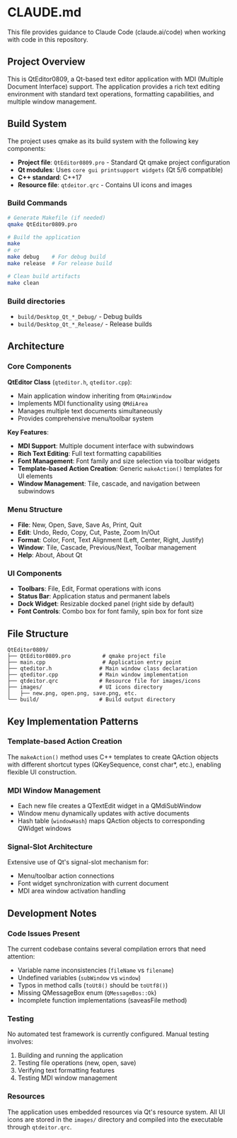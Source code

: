# CLAUDE.md

This file provides guidance to Claude Code (claude.ai/code) when working with code in this repository.

## Project Overview

This is QtEditor0809, a Qt-based text editor application with MDI (Multiple Document Interface) support. The application provides a rich text editing environment with standard text operations, formatting capabilities, and multiple window management.

## Build System

The project uses qmake as its build system with the following key components:

- **Project file**: `QtEditor0809.pro` - Standard Qt qmake project configuration
- **Qt modules**: Uses `core gui printsupport widgets` (Qt 5/6 compatible)
- **C++ standard**: C++17
- **Resource file**: `qtdeitor.qrc` - Contains UI icons and images

### Build Commands

```bash
# Generate Makefile (if needed)
qmake QtEditor0809.pro

# Build the application
make
# or
make debug    # For debug build
make release  # For release build

# Clean build artifacts
make clean
```

### Build directories
- `build/Desktop_Qt_*_Debug/` - Debug builds
- `build/Desktop_Qt_*_Release/` - Release builds

## Architecture

### Core Components

**QtEditor Class** (`qteditor.h`, `qteditor.cpp`):
- Main application window inheriting from `QMainWindow`
- Implements MDI functionality using `QMdiArea`
- Manages multiple text documents simultaneously
- Provides comprehensive menu/toolbar system

**Key Features**:
- **MDI Support**: Multiple document interface with subwindows
- **Rich Text Editing**: Full text formatting capabilities
- **Font Management**: Font family and size selection via toolbar widgets
- **Template-based Action Creation**: Generic `makeAction()` templates for UI elements
- **Window Management**: Tile, cascade, and navigation between subwindows

### Menu Structure
- **File**: New, Open, Save, Save As, Print, Quit
- **Edit**: Undo, Redo, Copy, Cut, Paste, Zoom In/Out
- **Format**: Color, Font, Text Alignment (Left, Center, Right, Justify)
- **Window**: Tile, Cascade, Previous/Next, Toolbar management
- **Help**: About, About Qt

### UI Components
- **Toolbars**: File, Edit, Format operations with icons
- **Status Bar**: Application status and permanent labels
- **Dock Widget**: Resizable docked panel (right side by default)
- **Font Controls**: Combo box for font family, spin box for font size

## File Structure

```
QtEditor0809/
├── QtEditor0809.pro          # qmake project file
├── main.cpp                  # Application entry point
├── qteditor.h               # Main window class declaration
├── qteditor.cpp             # Main window implementation
├── qtdeitor.qrc             # Resource file for images/icons
├── images/                  # UI icons directory
│   ├── new.png, open.png, save.png, etc.
└── build/                   # Build output directory
```

## Key Implementation Patterns

### Template-based Action Creation
The `makeAction()` method uses C++ templates to create QAction objects with different shortcut types (QKeySequence, const char*, etc.), enabling flexible UI construction.

### MDI Window Management
- Each new file creates a QTextEdit widget in a QMdiSubWindow
- Window menu dynamically updates with active documents
- Hash table (`windowHash`) maps QAction objects to corresponding QWidget windows

### Signal-Slot Architecture
Extensive use of Qt's signal-slot mechanism for:
- Menu/toolbar action connections
- Font widget synchronization with current document
- MDI area window activation handling

## Development Notes

### Code Issues Present
The current codebase contains several compilation errors that need attention:
- Variable name inconsistencies (`fileName` vs `filename`)
- Undefined variables (`subWindow` vs `window`)
- Typos in method calls (`toUt8()` should be `toUtf8()`)
- Missing QMessageBox enum (`QMessageBos::Ok`)
- Incomplete function implementations (saveasFile method)

### Testing
No automated test framework is currently configured. Manual testing involves:
1. Building and running the application
2. Testing file operations (new, open, save)
3. Verifying text formatting features
4. Testing MDI window management

### Resources
The application uses embedded resources via Qt's resource system. All UI icons are stored in the `images/` directory and compiled into the executable through `qtdeitor.qrc`.